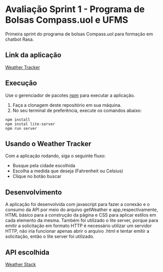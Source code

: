 # Avaliação Sprint 1 - Programa de Bolsas Compass.uol e UFMS
Primeira sprint do programa de bolsas Compass.uol para formação em chatbot Rasa.

## Link da aplicação

[Weather Tracker](https://tracker-compass.herokuapp.com/)

## Execução 

Use o gerenciador de pacotes [npm](https://nodejs.org/en/) para executar a aplicação.

1. Faça a clonagem deste repositório em sua máquina.
2. No seu terminal de preferência, execute os comandos abaixo:
```
npm install
npm instal lite-server  
npm run server
```

## Usando o Weather Tracker

Com a aplicação rodando, siga o seguinte fluxo:

* Busque pela cidade escolhida
* Escolha a medida que deseja (Fahrenheit ou Celsius)
* Clique no botão buscar

## Desenvolvimento

A aplicação foi desenvolvida com javascript para fazer a conexão e o consumo da API por meio do arquivo getWeather e app,respectivamente, HTML básico para a construção da página e CSS para aplicar estilos em cada elemento da mesma.
Também foi utilizado o lite server, porque para emitir a solicitação em formato HTTP é necessário utilizar um servidor HTTP, não iria funcionar apenas abrir o arquivo .html e tentar emitir a solicitação, então o lite server foi utilizado.


## API escolhida
[Weather Stack](https://weatherstack.com/)
